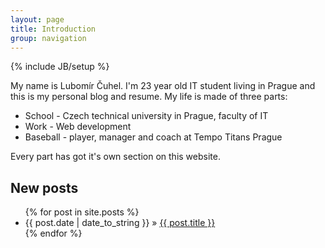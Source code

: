 ```yaml
---
layout: page
title: Introduction
group: navigation
---
```

{% include JB/setup %}
<p>My name is Lubomír Čuhel. I'm 23 year old IT student living in Prague and this is my personal blog and resume. My life is made of three parts: <ul><li>School - Czech technical university in Prague, faculty of IT</li><li>Work - Web development</li><li>Baseball - player, manager and coach at Tempo Titans Prague</li></ul> Every part has got it's own section on this website.</p>
<h2>New posts</h2>

<ul class="posts">
  {% for post in site.posts %}
    <li><span>{{ post.date | date_to_string }}</span> &raquo; <a href="{{ BASE_PATH }}{{ post.url }}">{{ post.title }}</a></li>
  {% endfor %}
</ul>